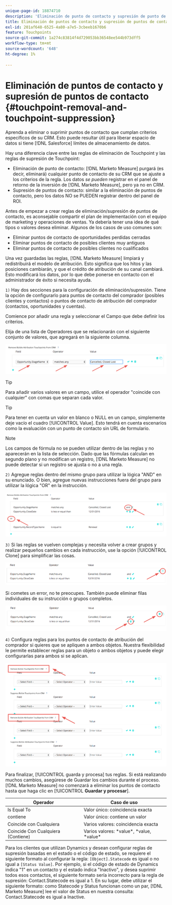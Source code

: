 ```yaml
---
unique-page-id: 18874710
description: 'Eliminación de punto de contacto y supresión de punto de contacto:  [!DNL Marketo Measure]'
title: Eliminación de puntos de contacto y supresión de puntos de contacto
exl-id: 201af648-6525-4a80-a7e5-3cbeeb1670b6
feature: Touchpoints
source-git-commit: 1a274c83814f4d729053bb36548ee544b973dff5
workflow-type: tm+mt
source-wordcount: '648'
ht-degree: 1%

---
```


# Eliminación de puntos de contacto y supresión de puntos de contacto {#touchpoint-removal-and-touchpoint-suppression}

Aprenda a eliminar o suprimir puntos de contacto que cumplan criterios específicos de su CRM. Esto puede resultar útil para liberar espacio de datos si tiene [!DNL Salesforce] límites de almacenamiento de datos.

Hay una diferencia clave entre las reglas de eliminación de Touchpoint y las reglas de supresión de Touchpoint:

* Eliminación de punto de contacto: [!DNL Marketo Measure] purgará (es decir, eliminará) cualquier punto de contacto de su CRM que se ajuste a los criterios de la regla. Los datos _se pueden_ registrar en el panel de retorno de la inversión de [!DNL Marketo Measure], pero ya no en CRM.
* Supresión de puntos de contacto: similar a la eliminación de puntos de contacto, pero los datos NO se PUEDEN registrar dentro del panel de ROI.

Antes de empezar a crear reglas de eliminación/supresión de puntos de contacto, es aconsejable compartir el plan de implementación con el equipo de marketing y operaciones de ventas. Ya debería tener una idea de qué tipos o valores desea eliminar. Algunos de los casos de uso comunes son:

* Eliminar puntos de contacto de oportunidades perdidas cerradas
* Eliminar puntos de contacto de posibles clientes muy antiguos
* Eliminar puntos de contacto de posibles clientes no cualificados

Una vez guardadas las reglas, [!DNL Marketo Measure] limpiará y redistribuirá el modelo de atribución. Esto significa que los hitos y las posiciones cambiarán, y que el crédito de atribución de su canal cambiará. Esto modificará los datos, por lo que debe ponerse en contacto con el administrador de éxito si necesita ayuda.

`1)` Hay dos secciones para la configuración de eliminación/supresión. Tiene la opción de configurarlo para puntos de contacto del comprador (posibles clientes y contactos) o puntos de contacto de atribución del comprador (contactos, oportunidades y cuentas).

Comience por añadir una regla y seleccionar el Campo que debe definir los criterios.

Elija de una lista de Operadores que se relacionarán con el siguiente conjunto de valores, que agregará en la siguiente columna.

![](assets/1-1.png)

>[!TIP]
>
>Para añadir varios valores en un campo, utilice el operador &quot;coincide con cualquier&quot; con comas que separan cada valor.

>[!TIP]
>
>Para tener en cuenta un valor en blanco o NULL en un campo, simplemente deje vacío el cuadro [!UICONTROL Value]. Esto tendrá en cuenta escenarios como la evaluación con un punto de contacto sin URL de formulario.

>[!NOTE]
>
>Los campos de fórmula no se pueden utilizar dentro de las reglas y no aparecerán en la lista de selección. Dado que las fórmulas calculan en segundo plano y no modifican un registro, [!DNL Marketo Measure] no puede detectar si un registro se ajusta o no a una regla.

`2)` Agregue reglas dentro del mismo grupo para utilizar la lógica &quot;AND&quot; en su enunciado.
O bien, agregue nuevas instrucciones fuera del grupo para utilizar la lógica &quot;OR&quot; en la instrucción.

![](assets/2.png)

`3)` Si las reglas se vuelven complejas y necesita volver a crear grupos y realizar pequeños cambios en cada instrucción, use la opción [!UICONTROL Clone] para simplificar las cosas.

![](assets/3.png)

Si cometes un error, no te preocupes. También puede eliminar filas individuales de su instrucción o grupos completos.

![](assets/4.png)

`4)` Configura reglas para los puntos de contacto de atribución del comprador si quieres que se apliquen a ambos objetos. Nuestra flexibilidad le permite establecer reglas para un objeto o ambos objetos y puede elegir configurarlas para ambos si se aplican.

![](assets/5.png)

Para finalizar, [!UICONTROL guarda y procesa] tus reglas. Si está realizando muchos cambios, asegúrese de Guardar los cambios durante el proceso. [!DNL Marketo Measure] no comenzará a eliminar los puntos de contacto hasta que haga clic en
[!UICONTROL **Guardar y procesar**].

| **Operador** | **Caso de uso** |
|---|---|
| Is Equal To | Valor único: coincidencia exacta |
| contiene | Valor único: contiene un valor |
| Coincide con Cualquiera | Varios valores: coincidencia exacta |
| Coincide Con Cualquiera (Contiene) | Varios valores: &#42;value&#42;, &#42;value, &#42;value&#42; |

Para los clientes que utilizan Dynamics y desean configurar reglas de supresión basadas en el estado o el código de estado, se requiere el siguiente formato al configurar la regla: `[Object].Statecode` es igual o no igual a `[Status Value]`. Por ejemplo, si el código de estado de Dynamics indica &quot;1&quot; en un contacto y el estado indica &quot;Inactivo&quot;, y desea suprimir todos esos contactos, el siguiente formato sería incorrecto para la regla de supresión: Contact.Statecode es igual a 1. En su lugar, debe utilizar el siguiente formato: como Statecode y Status funcionan como un par, [!DNL Marketo Measure] lee el valor de Status en nuestra consulta: Contact.Statecode es igual a Inactive.
